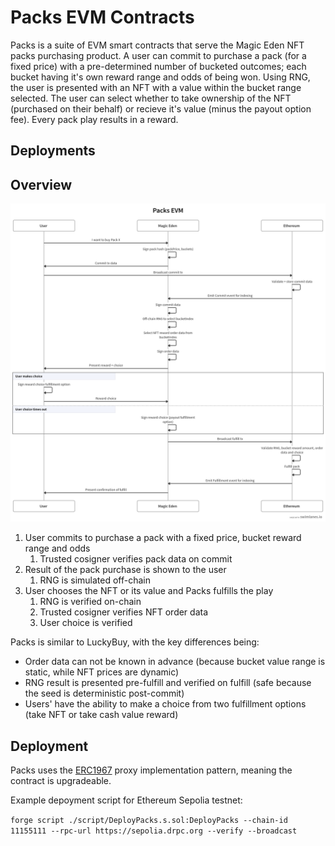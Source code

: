 # Packs EVM Contracts

Packs is a suite of EVM smart contracts that serve the Magic Eden NFT packs purchasing product. A user can commit to purchase a pack (for a fixed price) with a pre-determined number of bucketed outcomes; each bucket having it's own reward range and odds of being won. Using RNG, the user is presented with an NFT with a value within the bucket range selected. The user can select whether to take ownership of the NFT (purchased on their behalf) or recieve it's value (minus the payout option fee). Every pack play results in a reward.

## Deployments

## Overview

![Packs Flow](swimlane.png)

1. User commits to purchase a pack with a fixed price, bucket reward range and odds
   1. Trusted cosigner verifies pack data on commit
2. Result of the pack purchase is shown to the user
   1. RNG is simulated off-chain
3. User chooses the NFT or its value and Packs fulfills the play
   1. RNG is verified on-chain
   2. Trusted cosigner verifies NFT order data
   3. User choice is verified

Packs is similar to LuckyBuy, with the key differences being:

- Order data can not be known in advance (because bucket value range is static, while NFT prices are dynamic)
- RNG result is presented pre-fulfill and verified on fulfill (safe because the seed is deterministic post-commit)
- Users' have the ability to make a choice from two fulfillment options (take NFT or take cash value reward)

## Deployment

Packs uses the [ERC1967](https://docs.openzeppelin.com/contracts/5.x/api/proxy#ERC1967Proxy) proxy implementation pattern, meaning the contract is upgradeable.

Example depoyment script for Ethereum Sepolia testnet:

`forge script ./script/DeployPacks.s.sol:DeployPacks --chain-id 11155111 --rpc-url https://sepolia.drpc.org --verify --broadcast`
